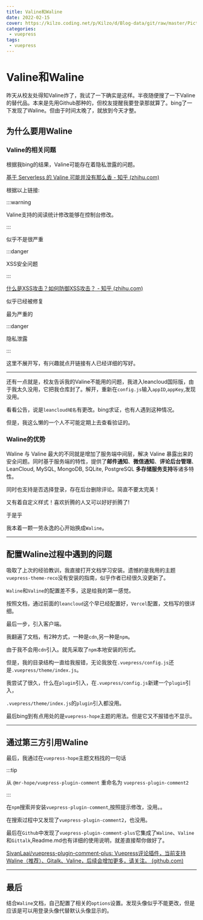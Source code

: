 ```yaml
---
title: Valine和Waline
date: 2022-02-15
cover: https://kilzo.coding.net/p/Kilzo/d/Blog-data/git/raw/master/Picture-md/picture_17_.webp
categories:
 - vuepress
tags:
 - vuepress
---
```


# Valine和Waline

昨天从校友处得知Valine炸了，我试了一下确实是这样。半夜随便搜了一下Valine的替代品。本来是先用Github那种的，但校友提醒我要登录那就算了。bing了一下发现了Waline。但由于时间太晚了，就放到今天才整。

## 为什么要用Waline

### Valine的相关问题

根据我bing的结果，Valine可能存在着隐私泄露的问题。

[基于 Serverless 的 Valine 可能并没有那么香 - 知乎 (zhihu.com)](https://zhuanlan.zhihu.com/p/295264916)

根据以上链接:

:::warning

Valine支持的阅读统计修改能够在控制台修改。

:::

似乎不是很严重

:::danger

XSS安全问题

:::

[什么是XSS攻击？如何防御XSS攻击？ - 知乎 (zhihu.com)](https://zhuanlan.zhihu.com/p/98938342#:~:text=XSS攻击全称跨,户使用的页面中。)

似乎已经被修复

最为严重的

:::danger

隐私泄露

:::

这里不展开写，有兴趣就点开链接有人已经详细的写好。

---

还有一点就是，校友告诉我的Valine不能用的问题，我进入leancloud国际版，由于我太久没用，它把我仓库封了。解开，重新在`config.js`输入`appID`,`appKey`,发现没用。

看看公告，说是`leancloud域名`有更改。bing求证，也有人遇到这种情况。

但是，我这么懒的一个人不可能定期上去查看验证的。

### Waline的优势

Waline 与 Valine 最大的不同就是增加了服务端中间层，解决 Valine 暴露出来的安全问题。同时基于服务端的特性，提供了**邮件通知**、**微信通知**、**评论后台管理**、LeanCloud, MySQL, MongoDB, SQLite, PostgreSQL **多存储服务支持**等诸多特性。

同时也支持是否选择登录，存在后台删除评论。简直不要太完美！

又有着自定义样式！喜欢折腾的人又可以好好折腾了!

于是乎

我本着一颗一劳永逸的心开始换成`Waline`。

---

## 配置Waline过程中遇到的问题

吸取了上次的经验教训，我直接打开文档学习安装。遗憾的是我用的主题`vuepress-theme-reco`没有安装的指南，似乎作者已经很久没更新了。

`Waline`和`Valine`的配置差不多，这是给我的第一感觉。

按照文档，通过前面的`leancloud`这个早已经配置好，`Vercel`配置，文档写的很详细。

最后一步，引入客户端。

我翻遍了文档，有2种方式，一种是`cdn`,另一种是`npm`。

由于我不会用`cdn`引入。就先采取了`npm`本地安装的形式。

但是，我的目录结构一直给我报错，无论我放在`.vuepress/config.js`还是`.vuepress/theme/index.js`。

我尝试了很久，什么在`plugin`引入，在`.vuepress/config.js`新建一个`plugin`引入，

`.vuepress/theme/index.js`的`plugin`引入都没用。

最后bing到有点用处的是`vuepress-hope`主题的用法。但是它又不报错也不显示。

---

## 通过第三方引用Waline

最后，我通过在`vuepress-hope`主题文档找的一句话

:::tip

从 `@mr-hope/vuepress-plugin-comment` 重命名为 `vuepress-plugin-comment2`

:::

在`npm`搜索并安装`vuepress-plugin-comment`,按照提示修改，没用。。

在搜索过程中又发现了`vuepress-plugin-comment2`，也没用。

最后在`Github`中发现了`vuepress-plugin-comment-plus`它集成了`Waline`、`Valine`和`Gittalk`,Readme.md也有详细的使用说明，就差直接帮你做好了。

[SivanLaai/vuepress-plugin-comment-plus: Vuepress评论插件，当前支持Waline（推荐）、Gitalk、Valine，后续会增加更多，请关注。 (github.com)](https://github.com/SivanLaai/vuepress-plugin-comment-plus)

---

## 最后

结合`Waline`文档，自己配置了相关的`options`设置。发现头像似乎不能更改，但是应该是可以用登录头像代替默认头像显示的。



